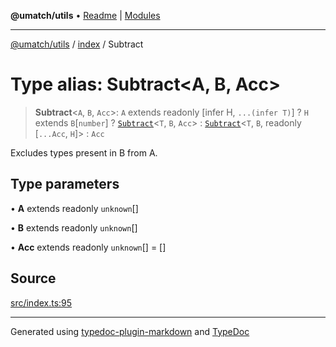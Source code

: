 **@umatch/utils** • [Readme](../../index.md) \| [Modules](../../modules.md)

***

[@umatch/utils](../../modules.md) / [index](../index.md) / Subtract

# Type alias: Subtract\<A, B, Acc\>

> **Subtract**\<`A`, `B`, `Acc`\>: `A` extends readonly [infer H, `...(infer T)`] ? `H` extends `B`\[`number`\] ? [`Subtract`](Subtract.md)\<`T`, `B`, `Acc`\> : [`Subtract`](Subtract.md)\<`T`, `B`, readonly [`...Acc`, `H`]\> : `Acc`

Excludes types present in B from A.

## Type parameters

• **A** extends readonly `unknown`[]

• **B** extends readonly `unknown`[]

• **Acc** extends readonly `unknown`[] = []

## Source

[src/index.ts:95](https://github.com/umatch-oficial/utils/blob/7369e19/src/index.ts#L95)

***

Generated using [typedoc-plugin-markdown](https://www.npmjs.com/package/typedoc-plugin-markdown) and [TypeDoc](https://typedoc.org/)
